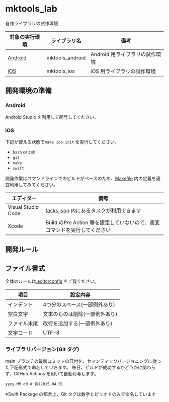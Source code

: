 # mktools_lab
自作ライブラリの試作環境

対象の実行環境 | ライブラリ名 | 備考
--- | --- | ---
[Android](./android) | mktools_android | Android 用ライブラリの試作環境
[iOS](./ios) | mktools_ios | iOS 用ライブラリの試作環境


## 開発環境の準備
### Android
Android Studio を利用して開発してください。

### iOS
下記が使える状態で```make ios-init``` を実行してください。

* ```bash``` or ```zsh```
* ```git```
* ```make```
* ```swift```

開発作業はコマンドラインでのビルドがベースのため、[Makefile](./Makefile) 内の定義を適宜利用してみてください。

エディター | 備考
--- | ---
Visual Studio Code | [tasks.json](./.vscode/tasks.json) 内にあるタスクが利用できます
Xcode | Build のPre Action 等を設定していないので、適宜コマンドを実行してください


## 開発ルール
## ファイル書式
全体のルールは[.editorconfig](./.editorconfig) をご覧ください。

項目 | 設定内容
--- | ---
インデント | 4つ分のスペース(一部例外あり)
空白文字 | 文末のものは削除(一部例外あり)
ファイル末尾 | 改行を追加する(一部例外あり)
文字コード | UTF-8

### ライブラリバージョン(Git タグ)
main ブランチの最新コミットの日付を、セマンティックバージョニングに従った下記形式で命名していきます。
毎日、ビルドが成功するかどうかに関わらず、GitHub Actions を用いて自動付与します。

```
yyyy.MM.dd # 例)2015.04.01
```

※Swift Package の都合上、Git タグは数字とピリオドのみで命名しています
